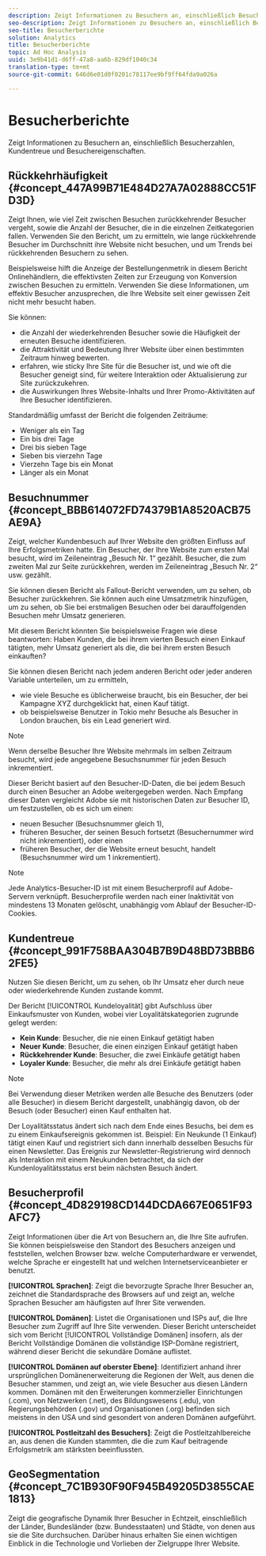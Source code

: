```yaml
---
description: Zeigt Informationen zu Besuchern an, einschließlich Besucherzahlen, Kundentreue und Besuchereigenschaften.
seo-description: Zeigt Informationen zu Besuchern an, einschließlich Besucherzahlen, Kundentreue und Besuchereigenschaften.
seo-title: Besucherberichte
solution: Analytics
title: Besucherberichte
topic: Ad Hoc Analysis
uuid: 3e9b41d1-d6ff-47a8-aa6b-829df1040c34
translation-type: tm+mt
source-git-commit: 646d6e01d0f0201c78117ee9bf9ff64fda9a026a

---
```



# Besucherberichte

Zeigt Informationen zu Besuchern an, einschließlich Besucherzahlen, Kundentreue und Besuchereigenschaften.

## Rückkehrhäufigkeit {#concept_447A99B71E484D27A7A02888CC51FD3D}

Zeigt Ihnen, wie viel Zeit zwischen Besuchen zurückkehrender Besucher vergeht, sowie die Anzahl der Besucher, die in die einzelnen Zeitkategorien fallen. Verwenden Sie den Bericht, um zu ermitteln, wie lange rückkehrende Besucher im Durchschnitt ihre Website nicht besuchen, und um Trends bei rückkehrenden Besuchern zu sehen.

<!-- 

c_reports_return_freq.xml

 -->

Beispielsweise hilft die Anzeige der Bestellungenmetrik in diesem Bericht Onlinehändlern, die effektivsten Zeiten zur Erzeugung von Konversion zwischen Besuchen zu ermitteln. Verwenden Sie diese Informationen, um effektiv Besucher anzusprechen, die Ihre Website seit einer gewissen Zeit nicht mehr besucht haben.

Sie können:

* die Anzahl der wiederkehrenden Besucher sowie die Häufigkeit der erneuten Besuche identifizieren.
* die Attraktivität und Bedeutung Ihrer Website über einen bestimmten Zeitraum hinweg bewerten.
* erfahren, wie sticky Ihre Site für die Besucher ist, und wie oft die Besucher geneigt sind, für weitere Interaktion oder Aktualisierung zur Site zurückzukehren.
* die Auswirkungen Ihres Website-Inhalts und Ihrer Promo-Aktivitäten auf Ihre Besucher identifizieren.

Standardmäßig umfasst der Bericht die folgenden Zeiträume:

* Weniger als ein Tag
* Ein bis drei Tage
* Drei bis sieben Tage
* Sieben bis vierzehn Tage
* Vierzehn Tage bis ein Monat
* Länger als ein Monat

## Besuchnummer {#concept_BBB614072FD74379B1A8520ACB75AE9A}

Zeigt, welcher Kundenbesuch auf Ihrer Website den größten Einfluss auf Ihre Erfolgsmetriken hatte. Ein Besucher, der Ihre Website zum ersten Mal besucht, wird im Zeileneintrag „Besuch Nr. 1“ gezählt. Besucher, die zum zweiten Mal zur Seite zurückkehren, werden im Zeileneintrag „Besuch Nr. 2“ usw. gezählt.

<!-- 

c_reports_visit_number.xml

 -->

Sie können diesen Bericht als Fallout-Bericht verwenden, um zu sehen, ob Besucher zurückkehren. Sie können auch eine Umsatzmetrik hinzufügen, um zu sehen, ob Sie bei erstmaligen Besuchen oder bei darauffolgenden Besuchen mehr Umsatz generieren.

Mit diesem Bericht könnten Sie beispielsweise Fragen wie diese beantworten: Haben Kunden, die bei ihrem vierten Besuch einen Einkauf tätigten, mehr Umsatz generiert als die, die bei ihrem ersten Besuch einkauften?

Sie können diesen Bericht nach jedem anderen Bericht oder jeder anderen Variable unterteilen, um zu ermitteln,

* wie viele Besuche es üblicherweise braucht, bis ein Besucher, der bei Kampagne XYZ durchgeklickt hat, einen Kauf tätigt.
* ob beispielsweise Benutzer in Tokio mehr Besuche als Besucher in London brauchen, bis ein Lead generiert wird.

>[!NOTE]
>
>Wenn derselbe Besucher Ihre Website mehrmals im selben Zeitraum besucht, wird jede angegebene Besuchsnummer für jeden Besuch inkrementiert.

Dieser Bericht basiert auf den Besucher-ID-Daten, die bei jedem Besuch durch einen Besucher an Adobe weitergegeben werden. Nach Empfang dieser Daten vergleicht Adobe sie mit historischen Daten zur Besucher ID, um festzustellen, ob es sich um einen:

* neuen Besucher (Besuchsnummer gleich 1),
* früheren Besucher, der seinen Besuch fortsetzt (Besuchernummer wird nicht inkrementiert), oder einen
* früheren Besucher, der die Website erneut besucht, handelt (Besuchsnummer wird um 1 inkrementiert).

>[!NOTE]
>
>Jede Analytics-Besucher-ID ist mit einem Besucherprofil auf Adobe-Servern verknüpft. Besucherprofile werden nach einer Inaktivität von mindestens 13 Monaten gelöscht, unabhängig vom Ablauf der Besucher-ID-Cookies.

## Kundentreue {#concept_991F758BAA304B7B9D48BD73BBB62FE5}

Nutzen Sie diesen Bericht, um zu sehen, ob Ihr Umsatz eher durch neue oder wiederkehrende Kunden zustande kommt.

<!-- 

c_reports_customerloyalty.xml

 -->

Der Bericht [!UICONTROL Kundeloyalität] gibt Aufschluss über Einkaufsmuster von Kunden, wobei vier Loyalitätskategorien zugrunde gelegt werden:

* **Kein Kunde**: Besucher, die nie einen Einkauf getätigt haben
* **Neuer Kunde**: Besucher, die einen einzigen Einkauf getätigt haben
* **Rückkehrender Kunde**: Besucher, die zwei Einkäufe getätigt haben
* **Loyaler Kunde**: Besucher, die mehr als drei Einkäufe getätigt haben

>[!NOTE]
>
>Bei Verwendung dieser Metriken werden alle Besuche des Benutzers (oder alle Besucher) in diesem Bericht dargestellt, unabhängig davon, ob der Besuch (oder Besucher) einen Kauf enthalten hat.

Der Loyalitätsstatus ändert sich nach dem Ende eines Besuchs, bei dem es zu einem Einkaufsereignis gekommen ist. Beispiel: Ein Neukunde (1 Einkauf) tätigt einen Kauf und registriert sich dann innerhalb desselben Besuchs für einen Newsletter. Das Ereignis zur Newsletter-Registrierung wird dennoch als Interaktion mit einem Neukunden betrachtet, da sich der Kundenloyalitätsstatus erst beim nächsten Besuch ändert.

## Besucherprofil {#concept_4D829198CD144DCDA667E0651F93AFC7}

Zeigt Informationen über die Art von Besuchern an, die Ihre Site aufrufen. Sie können beispielsweise den Standort des Besuchers anzeigen und feststellen, welchen Browser bzw. welche Computerhardware er verwendet, welche Sprache er eingestellt hat und welchen Internetserviceanbieter er benutzt.

<!-- 

c_reports_visitor_profile.xml

 -->

**[!UICONTROL Sprachen]**: Zeigt die bevorzugte Sprache Ihrer Besucher an, zeichnet die Standardsprache des Browsers auf und zeigt an, welche Sprachen Besucher am häufigsten auf Ihrer Site verwenden.

**[!UICONTROL Domänen]**: Listet die Organisationen und ISPs auf, die Ihre Besucher zum Zugriff auf Ihre Site verwenden. Dieser Bericht unterscheidet sich vom Bericht [!UICONTROL Vollständige Domänen] insofern, als der Bericht Vollständige Domänen die vollständige ISP-Domäne registriert, während dieser Bericht die sekundäre Domäne auflistet.

**[!UICONTROL Domänen auf oberster Ebene]**: Identifiziert anhand ihrer ursprünglichen Domänenerweiterung die Regionen der Welt, aus denen die Besucher stammen, und zeigt an, wie viele Besucher aus diesen Ländern kommen. Domänen mit den Erweiterungen kommerzieller Einrichtungen (.com), von Netzwerken (.net), des Bildungswesens (.edu), von Regierungsbehörden (.gov) und Organisationen (.org) befinden sich meistens in den USA und sind gesondert von anderen Domänen aufgeführt.

**[!UICONTROL Postleitzahl des Besuchers]**: Zeigt die Postleitzahlbereiche an, aus denen die Kunden stammten, die die zum Kauf beitragende Erfolgsmetrik am stärksten beeinflussten.

## GeoSegmentation {#concept_7C1B930F90F945B49205D3855CAE1813}

<!-- 

c_reports_geosegmentation.xml

 -->

Zeigt die geografische Dynamik Ihrer Besucher in Echtzeit, einschließlich der Länder, Bundesländer (bzw. Bundesstaaten) und Städte, von denen aus sie die Site durchsuchen. Darüber hinaus erhalten Sie einen wichtigen Einblick in die Technologie und Vorlieben der Zielgruppe Ihrer Website.
